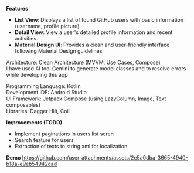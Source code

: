 **Features**

* **List View**: Displays a list of found GitHub users with basic information (username, profile picture).  
* **Detail View**: View a user's detailed profile information and recent activities.  
* **Material Design UI**: Provides a clean and user-friendly interface following Material Design guidelines.

Architecture: Clean Architecture (MVVM, Use Cases, Compose)  
I have used AI tool Gemini to generate model classes and to resolve errors while developing this app

Programming Language: Kotlin  
Development IDE: Android Studio  
UI Framework: Jetpack Compose (using LazyColumn, Image, Text composables)  
Libraries: Dagger Hilt, Coil

**Improvements (TODO)**
* Implement paginations in users list scren
* Search feature for users
* Extraction of texts to string.xml for localization
   


**Demo**
https://github.com/user-attachments/assets/2e5a0dba-3665-4940-b18a-e9eb54942cad

